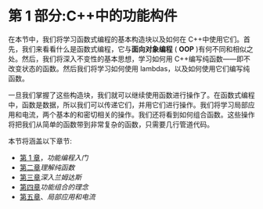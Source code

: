 # 第 1 部分:C++中的功能构件

在本节中，我们将学习函数式编程的基本构造块以及如何在 C++中使用它们。首先，我们来看看什么是函数式编程，它与**面向对象编程** ( **OOP** )有何不同和相似之处。然后，我们将深入不变性的基本思想，学习如何用 C++编写纯函数——即不改变状态的函数。然后我们将学习如何使用 lambdas，以及如何使用它们编写纯函数。

一旦我们掌握了这些构造块，我们就可以继续使用函数进行操作了。在函数式编程中，函数是数据，所以我们可以传递它们，并用它们进行操作。我们将学习局部应用和电流，两个基本的和密切相关的操作。我们还将看到如何组合函数。这些操作将把我们从简单的函数带到非常复杂的函数，只需要几行管道代码。

本节将涵盖以下章节:

*   [第 1 章](01.html)，*功能编程入门*
*   [第二章](02.html)*理解纯函数*
*   [第三章](03.html)*深入兰姆达斯*
*   [第四章](04.html)*功能组合的理念*
*   [第五章](05.html)、*局部应用和电流*